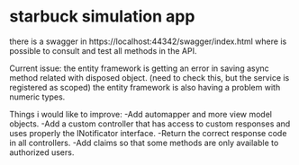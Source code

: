 # starbuck simulation app
there is a swagger in https://localhost:44342/swagger/index.html where is possible to consult and test all methods in the API.

Current issue:
the entity framework is getting an error in saving async method related with disposed object. (need to check this, but the service is registered as scoped)
the entity framework is also having a problem with numeric types.

Things i would like to improve:
-Add automapper and more view model objects.
-Add a custom controller that has access to custom responses and uses properly the INotificator interface.
-Return the correct response code in all controllers.
-Add claims so that some methods are only available to authorized users.
